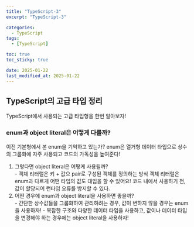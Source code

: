 ```yaml
---
title: "TypeScript-3"
excerpt: "TypeScript-3"

categories:
  - TypeScript
tags:
  - [TypeScript]

toc: true
toc_sticky: true

date: 2025-01-22
last_modified_at: 2025-01-22
---
```


## TypeScript의 고급 타입 정리

TypeScript에서 사용되는 고급 타입형을 한번 알아보자!

### enum과 object literal은 어떻게 다를까?

이전 기본형에서 본 enum을 기억하고 있는가?
enum은 열거형 데이터 타입으로 상수의 그룹화에 자주 사용되고 코드의 가독성을 높여준다!

1.  그렇다면 object literal은 어떻게 사용될까?
    <br/> - 객체 리터럴은 키 + 값으 pair로 구성된 객체를 정의하는 방식
    객체 리터럴은 enum과 다르게 어떤 타입의 값도 대입을 할 수 있어요!
    코드 내에서 사용하기 전, 값이 할당되어 런타임 오류를 방지할 수 있다.
    <br/>
2.  어떤 경우에 enum과 object literal을 사용하면 좋을까?
    <br/> - 간단한 상수값들을 그룹화하여 관리하려는 경우, 값이 변하지 않을 경우는 enum을 사용하자! - 복잡한 구조와 다양한 데이터 타입을 사용하고, 값이나 데이터 타입을 변경해야 하는 경우에는 object literal을 사용하자!
